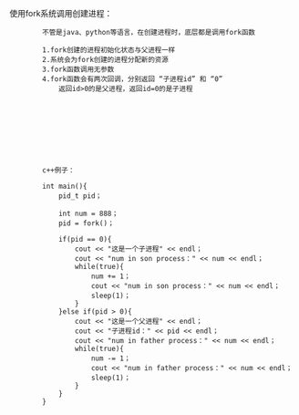 使用fork系统调用创建进程：


			不管是java、python等语言，在创建进程时，底层都是调用fork函数

			1.fork创建的进程初始化状态与父进程一样
			2.系统会为fork创建的进程分配新的资源
			3.fork函数调用无参数
			4.fork函数会有两次回调，分别返回 “子进程id” 和 “0”
				返回id>0的是父进程，返回id=0的是子进程









			c++例子：

			int main(){
				pid_t pid；

				int num = 888；
				pid = fork()；

				if(pid == 0){
					cout << "这是一个子进程" << endl；
					cout << "num in son process：" << num << endl；
					while(true){
						num += 1；
						cout << "num in son process：" << num << endl；
						sleep(1)；
					}
				}else if(pid > 0){
					cout << "这是一个父进程" << endl；
					cout << "子进程id：" << pid << endl；
					cout << "num in father process：" << num << endl；
					while(true){
						num -= 1；
						cout << "num in father process：" << num << endl；
						sleep(1)；
					}
				}
			}